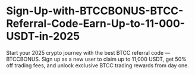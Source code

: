 # Sign-Up-with-BTCCBONUS-BTCC-Referral-Code-Earn-Up-to-11-000-USDT-in-2025
Start your 2025 crypto journey with the best BTCC referral code — BTCCBONUS. Sign up as a new user to claim up to 11,000 USDT, get 50% off trading fees, and unlock exclusive BTCC trading rewards from day one.
